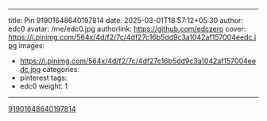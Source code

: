 
---
title: Pin 91901648640197814
date: 2025-03-01T18:57:12+05:30
author: edc0
avatar: /me/edc0.jpg
authorlink: https://github.com/edczero
cover: https://i.pinimg.com/564x/4d/f2/7c/4df27c16b5dd9c3a1042af157004eedc.jpg
images:
   - https://i.pinimg.com/564x/4d/f2/7c/4df27c16b5dd9c3a1042af157004eedc.jpg
categories:
  - pinterest
tags:
  - edc0
weight: 1
---

<!--more-->

[91901648640197814](https://in.pinterest.com/pin/91901648640197814/)

	